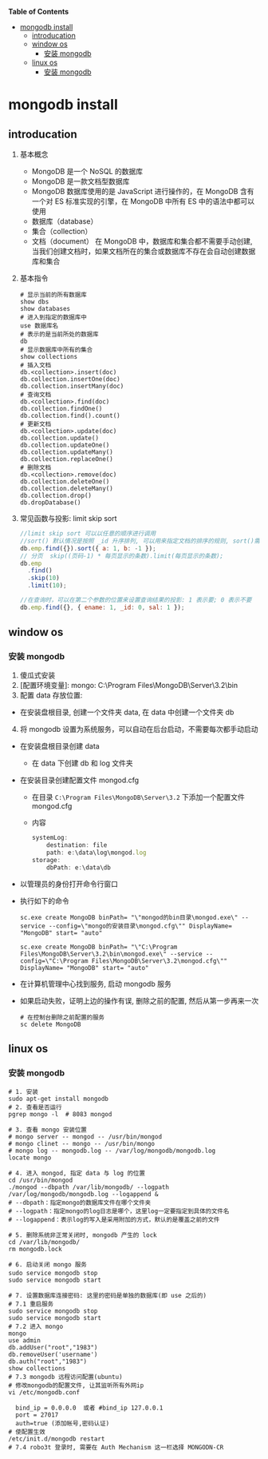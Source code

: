 **Table of Contents**

- [mongodb install](#mongodb-install)
  - [introducation](#introducation)
  - [window os](#window-os)
    - [安装 mongodb](#%E5%AE%89%E8%A3%85-mongodb)
  - [linux os](#linux-os)
    - [安装 mongodb](#%E5%AE%89%E8%A3%85-mongodb-1)

# mongodb install

## introducation

1.  基本概念

    - MongoDB 是一个 NoSQL 的数据库
    - MongoDB 是一款文档型数据库
    - MongoDB 数据库使用的是 JavaScript 进行操作的，在 MongoDB 含有一个对 ES 标准实现的引擎，在 MongoDB 中所有 ES 中的语法中都可以使用
    - 数据库（database）
    - 集合（collection）
    - 文档（document）
      在 MongoDB 中，数据库和集合都不需要手动创建, 当我们创建文档时，如果文档所在的集合或数据库不存在会自动创建数据库和集合

2.  基本指令

    ```shell
    # 显示当前的所有数据库
    show dbs
    show databases
    # 进入到指定的数据库中
    use 数据库名
    # 表示的是当前所处的数据库
    db
    # 显示数据库中所有的集合
    show collections
    # 插入文档
    db.<collection>.insert(doc)
    db.collection.insertOne(doc)
    db.collection.insertMany(doc)
    # 查询文档
    db.<collection>.find(doc)
    db.collection.findOne()
    db.collection.find().count()
    # 更新文档
    db.<collection>.update(doc)
    db.collection.update()
    db.collection.updateOne()
    db.collection.updateMany()
    db.collection.replaceOne()
    # 删除文档
    db.<collection>.remove(doc)
    db.collection.deleteOne()
    db.collection.deleteMany()
    db.collection.drop()
    db.dropDatabase()
    ```

3.  常见函数与投影: limit skip sort

    ```js
    //limit skip sort 可以以任意的顺序进行调用
    //sort() 默认情况是按照 _id 升序排列, 可以用来指定文档的排序的规则, sort()需要传递一个对象来指定排序规则 1表示升序 -1表示降序
    db.emp.find({}).sort({ a: 1, b: -1 });
    // 分页  skip((页码-1) * 每页显示的条数).limit(每页显示的条数);
    db.emp
      .find()
      .skip(10)
      .limit(10);

    //在查询时，可以在第二个参数的位置来设置查询结果的投影: 1 表示要; 0 表示不要
    db.emp.find({}, { ename: 1, _id: 0, sal: 1 });
    ```

## window os

### 安装 mongodb

1.  傻瓜式安装
2.  [配置环境变量]: mongo: C:\Program Files\MongoDB\Server\3.2\bin
3.  配置 data 存放位置:

- 在安装盘根目录, 创建一个文件夹 data, 在 data 中创建一个文件夹 db

4.  将 mongodb 设置为系统服务，可以自动在后台启动，不需要每次都手动启动

- 在安装盘根目录创建 data
  - 在 data 下创建 db 和 log 文件夹
- 在安装目录创建配置文件 mongod.cfg

  - 在目录 `C:\Program Files\MongoDB\Server\3.2` 下添加一个配置文件 mongod.cfg
  - 内容

    ```js
    systemLog:
        destination: file
        path: e:\data\log\mongod.log
    storage:
        dbPath: e:\data\db
    ```

- 以管理员的身份打开命令行窗口
- 执行如下的命令

  ```shell
  sc.exe create MongoDB binPath= "\"mongod的bin目录\mongod.exe\" --service --config=\"mongo的安装目录\mongod.cfg\"" DisplayName= "MongoDB" start= "auto"
  ```

  ```shell
  sc.exe create MongoDB binPath= "\"C:\Program Files\MongoDB\Server\3.2\bin\mongod.exe\" --service --config=\"C:\Program Files\MongoDB\Server\3.2\mongod.cfg\"" DisplayName= "MongoDB" start= "auto"
  ```

- 在计算机管理中心找到服务, 启动 mongodb 服务
- 如果启动失败，证明上边的操作有误, 删除之前的配置, 然后从第一步再来一次

  ```shell
  # 在控制台删除之前配置的服务
  sc delete MongoDB
  ```

## linux os

### 安装 mongodb

```shell
# 1. 安装
sudo apt-get install mongodb
# 2. 查看是否运行
pgrep mongo -l  # 8083 mongod

# 3. 查看 mongo 安装位置
# mongo server -- mongod -- /usr/bin/mongod
# mongo clinet -- mongo -- /usr/bin/mongo
# mongo log -- mongodb.log -- /var/log/mongodb/mongodb.log
locate mongo

# 4. 进入 mongod, 指定 data 与 log 的位置
cd /usr/bin/mongod
./mongod --dbpath /var/lib/mongodb/ --logpath /var/log/mongodb/mongodb.log --logappend &
# --dbpath：指定mongo的数据库文件在哪个文件夹
# --logpath：指定mongo的log日志是哪个，这里log一定要指定到具体的文件名
# --logappend：表示log的写入是采用附加的方式，默认的是覆盖之前的文件

# 5. 删除系统非正常关闭时, mongodb 产生的 lock
cd /var/lib/mongodb/
rm mongodb.lock

# 6. 启动关闭 mongo 服务
sudo service mongodb stop 　　
sudo service mongodb start

# 7. 设置数据库连接密码: 这里的密码是单独的数据库(即 use 之后的)
# 7.1 重启服务
sudo service mongodb stop
sudo service mongodb start
# 7.2 进入 mongo
mongo
use admin
db.addUser("root","1983")
db.removeUser('username')
db.auth("root","1983")
show collections
# 7.3 mongodb 远程访问配置(ubuntu)
# 修改mongodb的配置文件, 让其监听所有外网ip
vi /etc/mongodb.conf

  bind_ip = 0.0.0.0  或者 #bind_ip 127.0.0.1
  port = 27017
  auth=true (添加帐号,密码认证)
# 使配置生效
/etc/init.d/mongodb restart
# 7.4 robo3t 登录时, 需要在 Auth Mechanism 这一栏选择 MONGODN-CR
```
